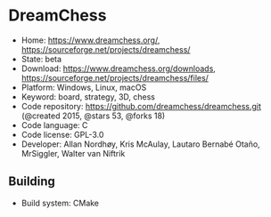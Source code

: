 # DreamChess

- Home: https://www.dreamchess.org/, https://sourceforge.net/projects/dreamchess/
- State: beta
- Download: https://www.dreamchess.org/downloads, https://sourceforge.net/projects/dreamchess/files/
- Platform: Windows, Linux, macOS
- Keyword: board, strategy, 3D, chess
- Code repository: https://github.com/dreamchess/dreamchess.git (@created 2015, @stars 53, @forks 18)
- Code language: C
- Code license: GPL-3.0
- Developer: Allan Nordhøy, Kris McAulay, Lautaro Bernabé Otaño, MrSiggler, Walter van Niftrik

## Building

- Build system: CMake
